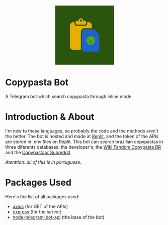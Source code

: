 <p align="center">
<img align="center" src="https://raw.githubusercontent.com/enzon19/copypastabrbot/main/resources/Botpic.png" alt="Logo" width="187" height="187">
</p>

# Copypasta Bot

A Telegram bot which search copypasta through inline mode.

# Introduction & About

I'm new to these languages, so probably the code and the methods aren't the better. The bot is hosted and made at [Replit](https://replit.com), and the token of the APIs are stored in .env files on Replit. This bot can search brazilian copypastas in three diferents databases: the developer's, the [Wiki Fandom Copypasta BR](https://copypasta-br.fandom.com/pt-br/wiki/Wiki_Copypasta_BR) and the [Copypastabr Subreddit](https://www.reddit.com/r/copypastabr/).

*Atenttion: all of this is in portuguese.*

# Packages Used

Here's the list of all packages used:
- [axios](https://github.com/axios/axios) (for GET of the APIs)
- [express](https://github.com/expressjs/express) (for the server)
- [node-telegram-bot-api](https://github.com/yagop/node-telegram-bot-api) (the base of the bot)
